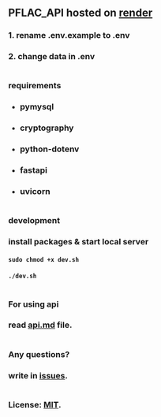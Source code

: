 ## PFLAC_API hosted on [render](https://render.com)

### 1. rename .env.example to .env
### 2. change data in .env

#

### requirements
- ### pymysql
- ### cryptography
- ### python-dotenv
- ### fastapi
- ### uvicorn

#

### development 
### install packages & start local server
#### ```sudo chmod +x dev.sh```
#### ```./dev.sh```

#

### For using api
### read [api.md](./api.md) file.

#

### Any questions?
### write in [issues](https://github.com/fxhxyz4/pflac_api/issues/new).

#

### License: [MIT](./license.md).
